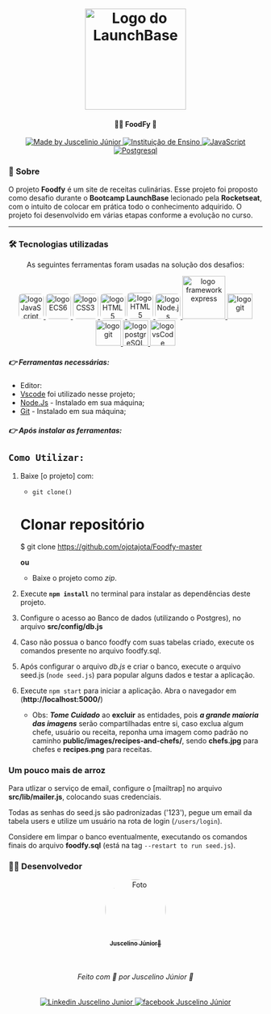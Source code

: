 <h1 align="center">
  <img 
    "https://github.com/ojotajota/Foodfy-master/blob/master/public/images/layouts/assets/chef.png"
    width="200px"
    alt="Logo do LaunchBase">
</h1>

<h4 align="center">
  🍕🍗  FoodFy  🚀
</h4>

<p align="center">
  <a href="https://www.linkedin.com/in/juscelino-j%C3%BAnior-19aab5113/">
    <img 
      alt="Made by Juscelinio Júnior" 
      src="https://img.shields.io/badge/MADE%20BY-Juscelino%20Junior-%230077b5?style=flat-square&logo=linkedin">
  </a>
  
  <a href="https://rocketseat.com.br/">
    <img 
      alt="Instituição de Ensino" 
      src="https://img.shields.io/badge/-Rocketseat-%237159c1?style=flat-square&logo=apache-rocketMQ&logoColor=White">
  </a>

  <a href="https://www.javascript.com/">
    <img 
      alt="JavaScript" 
      src="https://img.shields.io/badge/STACK-JavaScript-%23F7DF1E?style=flat-square&logo=JAVASCRIPT">
  </a>

  <a href="https://www.postgresql.org/">
    <img 
      alt="Postgresql" 
      src="https://badgen.net/badge/icon/postgresql?icon=postgresql&label">
  </a>
  
  
### 🔖 Sobre

O projeto **Foodfy** é um site de receitas culinárias. Esse projeto foi proposto como desafio durante o **Bootcamp LaunchBase** lecionado pela **Rocketseat**, com o intuito de colocar em prática todo o conhecimento adquirido. O projeto foi desenvolvido em várias etapas conforme a evolução no curso.


------
### 🛠 Tecnologias utilizadas

<p align="center">
As seguintes ferramentas foram usadas na solução dos desafios:

<p align="center">
    <a href="https://www.javascript.com/">
        <img 
            src="/readme-assets/icon-javascript.svg" 
            alt="logo JavaScript"
            width="50px"
            style="border-radius: 8px;">
    </a>
    <a href="http://www.ecma-international.org/ecma-262/6.0/">
        <img 
            src="/readme-assets/icon-ecmascript6.svg" 
            alt="logo ECS6"
            width="50px"
            style="border-radius: 8px;">
    </a>
    <a href="https://developer.mozilla.org/en-US/docs/Web/CSS">
        <img 
            src="/readme-assets/icon-css3.svg" 
            alt="logo CSS3"
            width="50px"
            style="border-radius: 8px;">
    </a>
    <a href="https://developer.mozilla.org/en-US/docs/Web/HTML">
        <img 
            src="/readme-assets/icon-html5.svg" 
            alt="logo HTML5"
            width="50px"
            style="border-radius: 8px;">
    </a>
    <a href="https://mozilla.github.io/nunjucks/">
        <img 
            src="/readme-assets/icon-nunjucks.svg" 
            alt="logo HTML5"
            width="52px"
            style="border-radius: 8px;">
    </a>
    <a href="https://nodejs.org/en/">
        <img 
            src="/readme-assets/icon-nodejs.svg" 
            alt="logo Node.js"
            width="50px"
            style="border-radius: 8px;">
    </a>
    <a href="https://expressjs.com/">
        <img 
            src="/readme-assets/icon-express2.png" 
            alt="logo framework express"
            width="85px">
    </a>
    <a href="https://git-scm.com/">
        <img 
            src="/readme-assets/icon-git.svg" 
            alt="logo git"
            width="50px">
    </a>
    <a href="https://github.com/">
        <img 
            src="/readme-assets/icon-gitHub2.svg" 
            alt="logo git"
            width="50px">
    </a>
    <a href="https://www.postgresql.org/">
        <img 
            src="/readme-assets/icon-postgresql.svg" 
            alt="logo postgreSQL"
            width="50px">
    </a>
    <a href="https://code.visualstudio.com/">
        <img 
            src="/readme-assets/icon-vscode.svg" 
            alt="logo vsCode"
            width="50px">
    </a>
</p>

##### 👉 Ferramentas necessárias:
- Editor:
- [Vscode](https://code.visualstudio.com/) foi utilizado nesse projeto; 
- [Node.Js](https://nodejs.org/en/) - Instalado em sua máquina;
- [Git](https://git-scm.com/downloads) - Instalado em sua máquina;

##### 👉 Após instalar as ferramentas:

## `Como Utilizar:`

1. Baixe [o projeto] com:
    * `git clone()`
    # Clonar repositório
    $ git clone https://github.com/ojotajota/Foodfy-master
    
    **ou**
    
    * Baixe o projeto como _zip_.

2. Execute **`npm install`** no terminal para instalar as dependências deste projeto.

3. Configure o acesso ao Banco de dados (utilizando o Postgres), no arquivo __src/config/db.js__

4. Caso não possua o banco foodfy com suas tabelas criado, execute os comandos presente no arquivo foodfy.sql.

5. Após configurar o arquivo _db.js_ e criar o banco, execute o arquivo seed.js (`node seed.js`) para popular alguns dados e testar a aplicação.

6. Execute `npm start` para iniciar a aplicação. Abra o navegador em (**http://localhost:5000/**)
    * Obs: ***Tome Cuidado*** ao __excluir__ as entidades, pois _**a grande maioria das imagens**_ serão compartilhadas entre si, caso exclua algum chefe, usuário ou receita, reponha uma imagem como padrão no caminho **public/images/recipes-and-chefs/**, sendo __chefs.jpg__ para chefes e __recipes.png__ para receitas.

### Um pouco mais de arroz

Para utlizar o serviço de email, configure o [mailtrap] no arquivo **src/lib/mailer.js**, colocando suas credenciais.

Todas as senhas do seed.js são padronizadas ('123'), pegue um email da tabela users e utilize um usuário na rota de login (`/users/login`).

Considere em limpar o banco eventualmente, executando os comandos finais do arquivo **foodfy.sql** (está na tag `--restart to run seed.js`).


### 👨‍💻 Desenvolvedor

<p align="center">
    <a href="https://app.rocketseat.com.br/me/juscelino-de-melo-costa-junior-1585162196">
        <img 
            style="border-radius: 50%;" 
            src="https://avatars2.githubusercontent.com/u/50853522?s=460&u=683e8a27c25840fc488651ba112accb3e74a75fa&v=4" 
            width="120px;" 
            alt="Foto">
        <br/>
        <sub><b>Juscelino Júnior🚀</b></sub>
    </a>
</p>
</br>
<h6 align="center">
    Feito com 💜 por Juscelino Júnior 🙌 
</h6>

<p align="center">
    <a href="https://www.linkedin.com/in/juscelino-júnior-19aab5113/">
        <img 
            alt="Linkedin Juscelino Junior" 
            src="https://img.shields.io/badge/-Juscelino%20Junior-%230077b5?style=flat-square&logo=linkedin">
    </a>
    <a href="https://www.facebook.com/juscelinomcjunior/">
        <img 
            alt="facebook Juscelino Júnior" 
            src="https://img.shields.io/badge/-Juscelino%20Junior-%234267b2?style=flat-square&logo=facebook&logoColor=white">
    </a>
    
</p>
